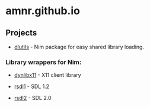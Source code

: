 # amnr.github.io

## Projects

- [dlutils](dlutils/) - Nim package for easy shared library loading.

### Library wrappers for Nim:

- [dynlibx11](dynlibx11/) - X11 client library

- [rsdl1](rsdl1/) - SDL 1.2
- [rsdl2](rsdl2/) - SDL 2.0
